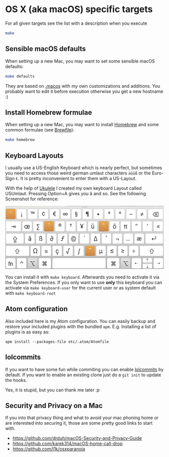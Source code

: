 # OS X (aka macOS) specific targets

For all given targets see the list with a description when you execute
```bash
make
```

## Sensible macOS defaults

When setting up a new Mac, you may want to set some sensible macOS defaults:

```bash
make defaults
```

They are based on [.macos](https://mths.be/macos) with my own customizations and additions. You probably want to edit it before execution otherwise you get a new hostname :)

## Install Homebrew formulae

When setting up a new Mac, you may want to install [Homebrew](https://brew.sh/) and some common formulae (see [Brewfile](Brewfile)):

```bash
make homebrew
```

## Keyboard Layouts

I usually use a US-English Keyboard which is nearly perfect, but sometimes you need to access those weird german umlaut characters ``äöüß`` or the Euro-Sign ``€``. It is pretty inconvenient to enter them with a US-Layout.

With the help of [Ukulele](http://scripts.sil.org/cms/scripts/page.php?site_id=nrsi&id=ukelele) I created my own keyboard Layout called USUmlaut. Pressing Option+A gives you ä and so. See the following Screenshot for reference:

<img src="KeyboardLayouts/USUmlaut-Layout.png" height="200">

You can install it with ``make keyboard``. Afterwards you need to activate it via the System Preferences.
If you only want to use **only** this keyboard you can activate via ``make keyboard-user`` for the current user or as system default with ``make keyboard-root``

## Atom configuration

Also included here is my Atom configuration. You can easily backup and restore your included plugins with the bundled ``apm``. E.g. Installing a list of plugins is as easy as:

```
apm install --packages-file etc/.atom/Atomfile
```

## lolcommits

If you want to have some fun while commiting you can enable [lolcommits](https://lolcommits.github.io/) by default.
If you want to enable an existing clone just do a ``git init`` to update the hooks.

Yes, it is stupid, but you can thank me later :p

## Security and Privacy on a Mac

If you into that privacy thing and what to avoid your mac phoning home or are interested into securing it, those are some pretty good links to start with.

 - https://github.com/drduh/macOS-Security-and-Privacy-Guide
 - https://github.com/karek314/macOS-home-call-drop
 - https://github.com/l1k/osxparanoia
